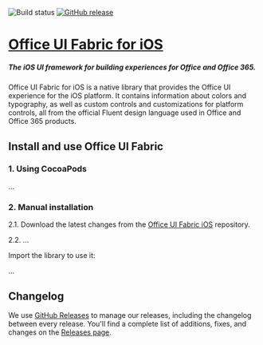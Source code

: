 ![Build status](https://onedrive.visualstudio.com/Design/_apis/build/status/fabric-mobile/fabric-ios-CI-github?branchName=master)
[![GitHub release](https://img.shields.io/github/release/officedev/ui-fabric-ios.svg)](https://github.com/OfficeDev/ui-fabric-ios/releases/latest)

# [Office UI Fabric for iOS](http://dev.office.com/fabric)

##### The iOS UI framework for building experiences for Office and Office 365.

Office UI Fabric for iOS is a native library that provides the Office UI experience for the iOS platform. It contains information about colors and typography, as well as custom controls and customizations for platform controls, all from the official Fluent design language used in Office and Office 365 products.

## Install and use Office UI Fabric

### 1. Using CocoaPods

...

### 2. Manual installation

2.1. Download the latest changes from the [Office UI Fabric iOS](https://github.com/OfficeDev/UI-Fabric-iOS) repository.

2.2. ...

Import the library to use it:

...


## Changelog

We use [GitHub Releases](https://github.com/blog/1547-release-your-software) to manage our releases, including the changelog between every release. You'll find a complete list of additions, fixes, and changes on the [Releases page](https://github.com/OfficeDev/UI-Fabric-iOS/releases).
